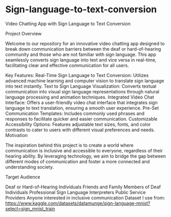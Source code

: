 # Sign-language-to-text-conversion
Video Chatting App with Sign Language to Text Conversion

Project Overview

Welcome to our repository for an innovative video chatting app designed to break down communication barriers between the deaf or hard-of-hearing community and those who are not familiar with sign language. This app seamlessly converts sign language into text and vice versa in real-time, facilitating clear and effective communication for all users.

Key Features: Real-Time Sign Language to Text Conversion: Utilizes advanced machine learning and computer vision to translate sign language into text instantly. Text to Sign Language Visualization: Converts textual communication into visual sign language representations through natural language processing and animation techniques. Integrated Video Chat Interface: Offers a user-friendly video chat interface that integrates sign language to text translation, ensuring a smooth user experience. Pre-Set Communication Templates: Includes commonly used phrases and responses to facilitate quicker and easier communication. Customizable Accessibility Options: Features adjustable text sizes, fonts, and color contrasts to cater to users with different visual preferences and needs. Motivation

The inspiration behind this project is to create a world where communication is inclusive and accessible to everyone, regardless of their hearing ability. By leveraging technology, we aim to bridge the gap between different modes of communication and foster a more connected and understanding society.

Target Audience

Deaf or Hard-of-Hearing Individuals Friends and Family Members of Deaf Individuals Professional Sign Language Interpreters Public Service Providers Anyone interested in inclusive communication
Dataset I use from:  https://www.kaggle.com/datasets/datamunge/sign-language-mnist?select=sign_mnist_train
